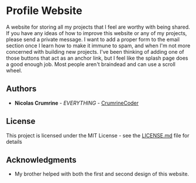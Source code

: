 

# Profile Website 

A website for storing all my projects that I feel are worthy with being shared. If you have any ideas of how to improve this website or any of my projects, please send a private message. I want to add a proper form to the email section once I learn how to make it immune to spam, and when I'm not more concerned with building new projects. I've been thinking of adding one of those buttons that act as an anchor link, but I feel like the splash page does a good enough job. Most people aren't braindead and can use a scroll wheel.

## Authors

* **Nicolas Crumrine** - *EVERYTHING* - [CrumrineCoder](https://github.com/CrumrineCoder)

## License

This project is licensed under the MIT License - see the [LICENSE.md](LICENSE.md) file for details

## Acknowledgments

* My brother helped with both the first and second design of this website. 
